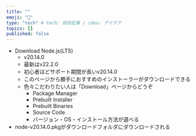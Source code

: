 ```yaml
---
title: ""
emoji: "🎉"
type: "tech" # tech: 技術記事 / idea: アイデア
topics: []
published: false
---
```

- Download Node.js(LTS)
    - v20.14.0
    - 最新はv22.2.0
    - 初心者ほどサポート期間が長いv20.14.0
    - このページから勝手におすすめのインストーラーがダウンロードできる
    - 色々こだわりたい人は「Download」ページからどうぞ
        - Package Manager
        - Prebuilt Installer
        - Prebuilt Binaries
        - Source Code
        - バージョン・OS・インストール方法が選べる
- node-v20.14.0.pkgがダウンロードフォルダにダウンロードされる